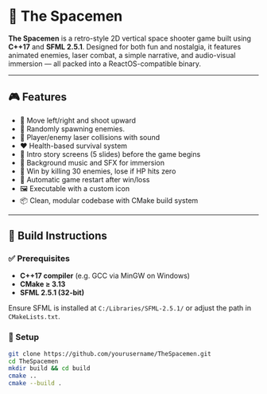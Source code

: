 # 🚀 The Spacemen

**The Spacemen** is a retro-style 2D vertical space shooter game built using **C++17** and **SFML 2.5.1**. Designed for both fun and nostalgia, it features animated enemies, laser combat, a simple narrative, and audio-visual immersion — all packed into a ReactOS-compatible binary.

---

## 🎮 Features

- 🚀 Move left/right and shoot upward
- 👾 Randomly spawning enemies.
- 🔫 Player/enemy laser collisions with sound
- ❤️ Health-based survival system
- 🧠 Intro story screens (5 slides) before the game begins
- 🎵 Background music and SFX for immersion
- 🏁 Win by killing 30 enemies, lose if HP hits zero
- 🔁 Automatic game restart after win/loss
- 🖼️ Executable with a custom icon
- 📦 Clean, modular codebase with CMake build system

---

## 🧱 Build Instructions

### ✅ Prerequisites

- **C++17 compiler** (e.g. GCC via MinGW on Windows)
- **CMake ≥ 3.13**
- **SFML 2.5.1 (32-bit)**

Ensure SFML is installed at `C:/Libraries/SFML-2.5.1/` or adjust the path in `CMakeLists.txt`.

### 🔧 Setup

```bash
git clone https://github.com/yourusername/TheSpacemen.git
cd TheSpacemen
mkdir build && cd build
cmake ..
cmake --build .
